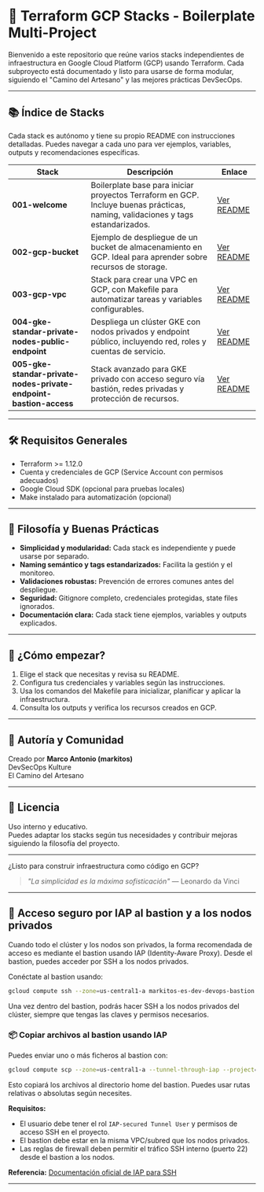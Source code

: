# 🚀 Terraform GCP Stacks - Boilerplate Multi-Project

Bienvenido a este repositorio que reúne varios stacks independientes de infraestructura en Google Cloud Platform (GCP) usando Terraform. Cada subproyecto está documentado y listo para usarse de forma modular, siguiendo el "Camino del Artesano" y las mejores prácticas DevSecOps.

---

## 📚 Índice de Stacks

Cada stack es autónomo y tiene su propio README con instrucciones detalladas. Puedes navegar a cada uno para ver ejemplos, variables, outputs y recomendaciones específicas.

| Stack | Descripción | Enlace |
|-------|-------------|--------|
| **001-welcome** | Boilerplate base para iniciar proyectos Terraform en GCP. Incluye buenas prácticas, naming, validaciones y tags estandarizados. | [Ver README](./001-welcome/README.md) |
| **002-gcp-bucket** | Ejemplo de despliegue de un bucket de almacenamiento en GCP. Ideal para aprender sobre recursos de storage. | [Ver README](./002-gcp-bucket/README.md) |
| **003-gcp-vpc** | Stack para crear una VPC en GCP, con Makefile para automatizar tareas y variables configurables. | [Ver README](./003-gcp-vpc/README.md) |
| **004-gke-standar-private-nodes-public-endpoint** | Despliega un clúster GKE con nodos privados y endpoint público, incluyendo red, roles y cuentas de servicio. | [Ver README](./004-gke-standar-private-nodes-public-endpoint/README.md) |
| **005-gke-standar-private-nodes-private-endpoint-bastion-access** | Stack avanzado para GKE privado con acceso seguro vía bastión, redes privadas y protección de recursos. | [Ver README](./005-gke-standar-private-nodes-private-endpoint-bastion-access/README.md) |

---

## 🛠️ Requisitos Generales

- Terraform >= 1.12.0
- Cuenta y credenciales de GCP (Service Account con permisos adecuados)
- Google Cloud SDK (opcional para pruebas locales)
- Make instalado para automatización (opcional)

---

## 🧩 Filosofía y Buenas Prácticas

- **Simplicidad y modularidad:** Cada stack es independiente y puede usarse por separado.
- **Naming semántico y tags estandarizados:** Facilita la gestión y el monitoreo.
- **Validaciones robustas:** Prevención de errores comunes antes del despliegue.
- **Seguridad:** Gitignore completo, credenciales protegidas, state files ignorados.
- **Documentación clara:** Cada stack tiene ejemplos, variables y outputs explicados.

---

## 🚦 ¿Cómo empezar?

1. Elige el stack que necesitas y revisa su README.
2. Configura tus credenciales y variables según las instrucciones.
3. Usa los comandos del Makefile para inicializar, planificar y aplicar la infraestructura.
4. Consulta los outputs y verifica los recursos creados en GCP.

---

## 🤝 Autoría y Comunidad

Creado por **Marco Antonio (markitos)**  
DevSecOps Kulture  
El Camino del Artesano

---

## 📄 Licencia

Uso interno y educativo.  
Puedes adaptar los stacks según tus necesidades y contribuir mejoras siguiendo la filosofía del proyecto.

---

¿Listo para construir infraestructura como código en GCP?  
> *"La simplicidad es la máxima sofisticación"* — Leonardo da Vinci

---

## 🔐 Acceso seguro por IAP al bastion y a los nodos privados

Cuando todo el clúster y los nodos son privados, la forma recomendada de acceso es mediante el bastion usando IAP (Identity-Aware Proxy). Desde el bastion, puedes acceder por SSH a los nodos privados.

Conéctate al bastion usando:

```bash
gcloud compute ssh --zone=us-central1-a markitos-es-dev-devops-bastion --tunnel-through-iap --project=markitos-es-ops
```

Una vez dentro del bastion, podrás hacer SSH a los nodos privados del clúster, siempre que tengas las claves y permisos necesarios.

### 📦 Copiar archivos al bastion usando IAP

Puedes enviar uno o más ficheros al bastion con:

```bash
gcloud compute scp --zone=us-central1-a --tunnel-through-iap --project=markitos-es-ops archivo1.txt archivo2.sh markitos-es-dev-devops-bastion:~/
```

Esto copiará los archivos al directorio home del bastion. Puedes usar rutas relativas o absolutas según necesites.

**Requisitos:**
- El usuario debe tener el rol `IAP-secured Tunnel User` y permisos de acceso SSH en el proyecto.
- El bastion debe estar en la misma VPC/subred que los nodos privados.
- Las reglas de firewall deben permitir el tráfico SSH interno (puerto 22) desde el bastion a los nodos.

**Referencia:** [Documentación oficial de IAP para SSH](https://cloud.google.com/iap/docs/using-tcp-forwarding)

---
